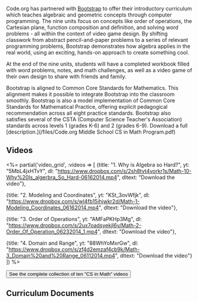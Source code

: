 <!-- # Middle School CS in Math -->

Code.org has partnered with [Bootstrap](http://www.BootstrapWorld.org) to offer their  introductory curriculum which teaches algebraic and geometric concepts through computer programming. The nine units focus on concepts like order of operations, the Cartesian plane, function composition and definition, and solving word problems - all within the context of video game design. By shifting classwork from abstract pencil-and-paper problems to a series of relevant programming problems, Bootstrap demonstrates how algebra applies in the real world, using an exciting, hands-on approach to create something cool. 

At the end of the nine units, students will have a completed workbook filled with word problems, notes, and math challenges, as well as a video game of their own design to share with friends and family. 

Bootstrap is aligned to Common Core Standards for Mathematics. This alignment makes it possible to integrate Bootstrap into the classroom smoothly. Bootstrap is also a model implementation of Common Core Standards for Mathematical Practice, offering explicit pedagogical recommendation across all eight practice standards. Bootstrap also satisfies several of the CSTA (Computer Science Teacher's Association) standards across levels 1 (grades K-6) and 2 (grades 6-9). Download a full [description.](/files/Code.org Middle School CS in Math Program.pdf) 

## Videos 

<%= partial('video_grid', :videos => [
  {title: "1. Why is Algebra so Hard?", yt: "5MbL4jxHTvY", dl: "https://www.dropbox.com/s/2sh8tvt4vorkr1s/Math-10-Why%20Is_algerbra_So_Hard-06162014.mp4", dltext: "Download the video"},
  
  {title: "2. Modeling and Coordinates", yt: "KSt_3ovWfjk", dl: "https://www.dropbox.com/s/wl4fb15ihjwkr2d/Math-1-Modeling_Coordinates_06162014.mp4", dltext: "Download the video"},  

  {title: "3. Order of Operations", yt: "AMFaPKHp3Mg", dl: "https://www.dropbox.com/s/2ux7oadsyekjl6v/Math-2-Order_Of_Operation_06232014_1.mp4", dltext: "Download the video"},  

  {title: "4. Domain and Range", yt: "88WhYoMxrGw", dl: "https://www.dropbox.com/s/zf4d2emzaf4cb9k/Math-3_Domain%20and%20Range_06112014.mp4", dltext: "Download the video"}
  ]) %>  


[<button>See the complete collection of ten "CS in Math" videos</button>](msm/_additional/msmvideos)


## Curriculum Documents

<!--

The Bootstrap [curriculum](/curriculum/msm) includes nine units; each consists of five or six lessons that augment educational outcomes of traditional math instruction to include computational thinking within engaging activities.

**Unit 1: Videogames and Coordinate Planes**: Students discuss the components of their favorite video games, and discover that they can be reduced to a series of coordinates. They then explore coordinates in Cartesian space, and identify the coordinates for the characters in a game at various points in time. [Download the lesson](/msm/1)

**Unit 2: Contracts, Strings and Images**: Students are introduced to a set-mapping representation for functions, in which the function object exists as a means of translating points from a Domain into a Range. [Download the lesson](/msm/2)

**Unit 3: Introduction to Definitions**: Students are introduced to the Definitions window, and learn the syntax for defining values of various types. They are also introduced to the syntax of defining functions and creating examples. [Download the lesson](/msm/3)

**Unit 4: The Design Recipe**: Students practice the Design Recipe by applying it to simple problems. [Download the lesson](/msm/4)

**Unit 5: Game Animation**: Students define functions that map attributes of their game from one frame to the next, allowing them to move their dangers, targets, and projectiles. [Download the lesson](/msm/5)

**Unit 6: Teaching Functions to Compare** Students discover Boolean types, and use them to create programs that test values, and then model scenarios using these programs. [Download the lesson](/msm/6)

**Unit 7: Piecewise Functions**: Students use geometry and conditional branching to move their player characters in response to key-presses. [Download the lesson](/msm/7)

**Unit 8: The Distance Formula**: Students derive, discuss, and prove the Pythagorean theorem, then use this theorem—in conjunction with Booleans—to detect collisions in their games. [Download the lesson](/msm/8)

**Unit 9: Prepping for Launch**: Students will edit game details and prepare for their Launch Party! [Download the lesson](/msm/9)

**Supplemental Lessons**: For teachers looking for additional exercises, we have compiled many activities for students to go deeper into the material to create more advanced projects. [Download the lesson](/msm/Supplemental)

-->

